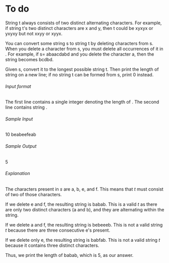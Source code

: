 # To do
String t always consists of two distinct alternating characters. 
For example, if string t's two distinct characters are x and y, then t could be xyxyx or yxyxy but not xxyy or xyyx.

You can convert some string s to string t by deleting characters from s. 
When you delete a character from s, you must delete all occurrences of it in . 
For example, if s= abaacdabd and you delete the character a, then the string becomes bcdbd.

Given s, convert it to the longest possible string t. 
Then print the length of string  on a new line; if no string t can be formed from s, print 0 instead.

###### Input format
The first line contains a single integer denoting the length of . 
The second line contains string .

###### Sample Input
10
beabeefeab

###### Sample Output
5

###### Explanation

The characters present in *s* are a, b, e, and f. This means that *t* must consist of two of those characters.

If we delete e and f, the resulting string is babab. This is a valid *t* as there are only two distinct characters (a and b), and they are alternating within the string.

If we delete a and f, the resulting string is bebeeeb. This is not a valid string *t* because there are three consecutive e's present.

If we delete only e, the resulting string is babfab. This is not a valid string *t* because it contains three distinct characters.

Thus, we print the length of babab, which is 5, as our answer.
